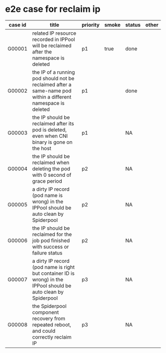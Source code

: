 # e2e case for reclaim ip

| case id | title                                                                                                            | priority  | smoke | status | other |
|---------|------------------------------------------------------------------------------------------------------------------|-----------|-------|--------|-------|
| G00001  | related IP resource recorded in IPPool will be reclaimed after the namespace is deleted                          | p1        | true  | done   |       |
| G00002  | the IP of a running pod should not be reclaimed after a same-name pod within a different namespace is deleted    | p1        |       | done   |       |
| G00003  | the IP should be reclaimed after its pod is deleted, even when CNI binary is gone on the host                    | p1        |       | NA     |       |
| G00004  | the IP should be reclaimed when deleting the pod with 0 second of grace period                                   | p2        |       | NA     |       |
| G00005  | a dirty IP record (pod name is wrong) in the IPPool should be auto clean by Spiderpool                           | p2        |       | NA     |       |
| G00006  | the IP should be reclaimed for the job pod finished with success or failure status                               | p2        |       | NA     |       |
| G00007  | a dirty IP record (pod name is right but container ID is wrong) in the IPPool should be auto clean by Spiderpool | p3        |       | NA     |       |
| G00008  | the Spiderpool component recovery from repeated reboot, and could correctly reclaim IP                           | p3        |       | NA     |       |
